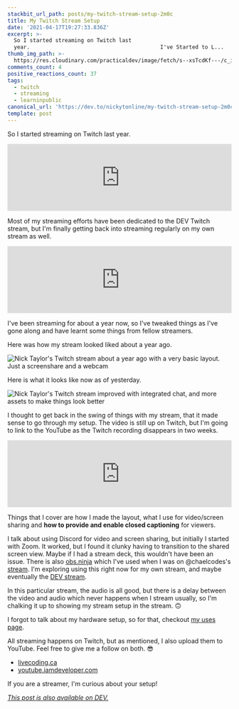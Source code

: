 ```yaml
---
stackbit_url_path: posts/my-twitch-stream-setup-2m0c
title: My Twitch Stream Setup
date: '2021-04-17T19:27:33.836Z'
excerpt: >-
  So I started streaming on Twitch last
  year.                                         I've Started to L...
thumb_img_path: >-
  https://res.cloudinary.com/practicaldev/image/fetch/s--xsTcdKf---/c_imagga_scale,f_auto,fl_progressive,h_420,q_auto,w_1000/https://dev-to-uploads.s3.amazonaws.com/uploads/articles/7lzygyai23v4nhw3bl81.jpeg
comments_count: 4
positive_reactions_count: 37
tags:
  - twitch
  - streaming
  - learninpublic
canonical_url: 'https://dev.to/nickytonline/my-twitch-stream-setup-2m0c'
template: post
---
```

So I started streaming on Twitch last year.


<iframe class="liquidTag" src="https://dev.to/embed/link?args=https%3A%2F%2Fdev.to%2Fnickytonline%2Fi-ve-started-to-live-code-on-twitch-for-dev-13cn" style="border: 0; width: 100%;"></iframe>


Most of my streaming efforts have been dedicated to the DEV Twitch stream, but I'm finally getting back into streaming regularly on my own stream as well.


<iframe class="liquidTag" src="https://dev.to/embed/link?args=https%3A%2F%2Fdev.to%2Fdevteam%2Flet-s-pair-during-a-live-coding-session-8he" style="border: 0; width: 100%;"></iframe>


I've been streaming for about a year now, so I've tweaked things as I've gone along and have learnt some things from fellow streamers.

Here was how my stream looked liked about a year ago.

![Nick Taylor's Twitch stream about a year ago with a very basic layout. Just a screenshare and a webcam](https://dev-to-uploads.s3.amazonaws.com/uploads/articles/nzgad8wb78yytjs0de3n.png)

Here is what it looks like now as of yesterday. 

![Nick Taylor's Twitch stream improved with integrated chat, and more assets to make things look better](https://dev-to-uploads.s3.amazonaws.com/uploads/articles/56s9mufap1oia35udov1.png)

I thought to get back in the swing of things with my stream, that it made sense to go through my setup. The video is still up on Twitch, but I'm going to link to the YouTube as the Twitch recording disappears in two weeks.


<iframe class="liquidTag" src="https://dev.to/embed/youtube?args=H7HGYV2dT-w" style="border: 0; width: 100%;"></iframe>


Things that I cover are how I made the layout, what I use for video/screen sharing and **how to provide and enable closed captioning** for viewers.

I talk about using Discord for video and screen sharing, but initially I started with Zoom. It worked, but I found it clunky having to transition to the shared screen view. Maybe if I had a stream deck, this wouldn't have been an issue. There is also [obs.ninja](https://obs.ninja) which I've used when I was on @chaelcodes's [stream](https://www.twitch.tv/chaelcodes). I'm exploring using this right now for my own stream, and maybe eventually the [DEV stream](https://www.twitch.tv/thepracticaldev).

In this particular stream, the audio is all good, but there is a delay between the video and audio which never happens when I stream usually, so I'm chalking it up to showing my stream setup in the stream. 🙃

I forgot to talk about my hardware setup, so for that, checkout [my uses page](https://iamdeveloper.com/uses).

All streaming happens on Twitch, but as mentioned, I also upload them to YouTube. Feel free to give me a follow on both. 😎

* [livecoding.ca](https://livecoding.ca)
* [youtube.iamdeveloper.com](https://youtube.iamdeveloper.com)

If you are a streamer, I'm curious about your setup!

*[This post is also available on DEV.](https://dev.to/nickytonline/my-twitch-stream-setup-2m0c)*


<script>
const parent = document.getElementsByTagName('head')[0];
const script = document.createElement('script');
script.type = 'text/javascript';
script.src = 'https://cdnjs.cloudflare.com/ajax/libs/iframe-resizer/4.1.1/iframeResizer.min.js';
script.charset = 'utf-8';
script.onload = function() {
    window.iFrameResize({}, '.liquidTag');
};
parent.appendChild(script);
</script>    
